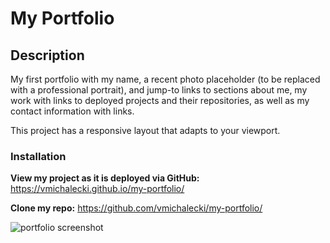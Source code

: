 # My Portfolio

## Description

My first portfolio with my name, a recent photo placeholder (to be replaced with a professional portrait), and jump-to links to sections about me, my work with links to deployed projects and their repositories, as well as my contact information with links.

This project has a responsive layout that adapts to your viewport.

### Installation

**View my project as it is deployed via GitHub:**
https://vmichalecki.github.io/my-portfolio/

**Clone my repo:**
https://github.com/vmichalecki/my-portfolio/

![portfolio screenshot](/assets/images/my-portfolio-screen.png)
